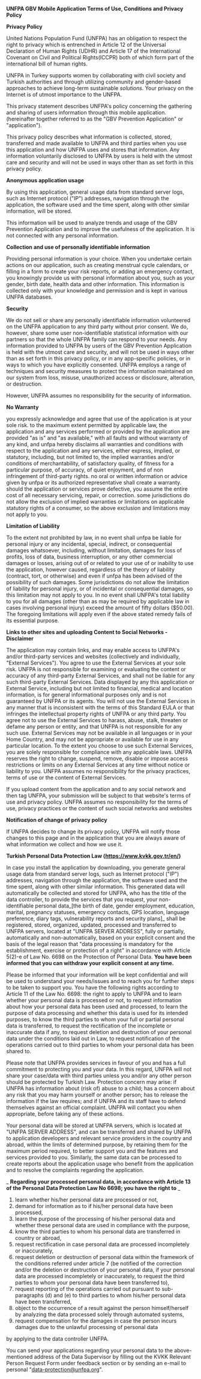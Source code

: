**UNFPA GBV Mobile Application Terms of Use, Conditions and Privacy Policy**

**Privacy Policy**

United Nations Population Fund (UNFPA) has an obligation to respect the right to privacy which is entrenched in Article 12 of the Universal Declaration of Human Rights (UDHR) and Article 17 of the International Covenant on Civil and Political Rights(ICCPR) both of which form part of the international bill of human rights.

UNFPA in Turkey supports women by collaborating with civil society and Turkish authorities and through utilizing community and gender-based approaches to achieve long-term sustainable _solutions._ Your privacy on the Internet is of utmost importance to the UNFPA.

This privacy statement describes UNFPA&#39;s policy concerning the gathering and sharing of users information through this mobile application. (hereinafter together referred to as the &quot;GBV Prevention Application&quot; or &quot;application&quot;).

This privacy policy describes what information is collected, stored, transferred and made available to UNFPA and third parties when you use this application and how UNFPA uses and stores that information. Any information voluntarily disclosed to UNFPA by users is held with the utmost care and security and will not be used in ways other than as set forth in this privacy policy.

**Anonymous application usage**

By using this application, general usage data from standard server logs, such as Internet protocol (&quot;IP&quot;) addresses, navigation through the application, the software used and the time spent, along with other similar information, will be stored.

This information will be used to analyze trends and usage of the GBV Prevention Application and to improve the usefulness of the application. It is not connected with any personal information.

**Collection and use of personally identifiable information**

Providing personal information is your choice. When you undertake certain actions on our application, such as creating menstrual cycle calendars, or filling in a form to create your risk reports, or adding an emergency contact, you knowingly provide us with personal information about you, such as your gender, birth date, health data and other information. This information is collected only with your knowledge and permission and is kept in various UNFPA databases.

**Security**

We do not sell or share any personally identifiable information volunteered on the UNFPA application to any third party without prior consent. We do, however, share some user non-identifiable statistical information with our partners so that the whole UNFPA family can respond to your needs. Any information provided to UNFPA by users of the GBV Prevention Application is held with the utmost care and security, and will not be used in ways other than as set forth in this privacy policy, or in any app-specific policies, or in ways to which you have explicitly consented. UNFPA employs a range of techniques and security measures to protect the information maintained on our system from loss, misuse, unauthorized access or disclosure, alteration, or destruction.

However, UNFPA assumes no responsibility for the security of information.

**No Warranty**

you expressly acknowledge and agree that use of the application is at your sole risk. to the maximum extent permitted by applicable law, the application and any services performed or provided by the application are provided &quot;as is&quot; and &quot;as available,&quot; with all faults and without warranty of any kind, and unfpa hereby disclaims all warranties and conditions with respect to the application and any services, either express, implied, or statutory, including, but not limited to, the implied warranties and/or conditions of merchantability, of satisfactory quality, of fitness for a particular purpose, of accuracy, of quiet enjoyment, and of non infringement of third-party rights. no oral or written information or advice given by unfpa or its authorized representative shall create a warranty. should the application or services prove defective, you assume the entire cost of all necessary servicing, repair, or correction. some jurisdictions do not allow the exclusion of implied warranties or limitations on applicable statutory rights of a consumer, so the above exclusion and limitations may not apply to you.

**Limitation of Liability**

To the extent not prohibited by law, in no event shall unfpa be liable for personal injury or any incidental, special, indirect, or consequential damages whatsoever, including, without limitation, damages for loss of profits, loss of data, business interruption, or any other commercial damages or losses, arising out of or related to your use of or inability to use the application, however caused, regardless of the theory of liability (contract, tort, or otherwise) and even if unfpa has been advised of the possibility of such damages. Some jurisdictions do not allow the limitation of liability for personal injury, or of incidental or consequential damages, so this limitation may not apply to you. In no event shall UNFPA&#39;s total liability to you for all damages (other than as may be required by applicable law in cases involving personal injury) exceed the amount of fifty dollars ($50.00). The foregoing limitations will apply even if the above stated remedy fails of its essential purpose.

**Links to other sites and uploading Content to Social Networks - Disclaimer**

The application may contain links, and may enable access to UNFPA&#39;s and/or third-party services and websites (collectively and individually, &quot;External Services&quot;). You agree to use the External Services at your sole risk. UNFPA is not responsible for examining or evaluating the content or accuracy of any third-party External Services, and shall not be liable for any such third-party External Services. Data displayed by any this application or External Service, including but not limited to financial, medical and location information, is for general informational purposes only and is not guaranteed by UNFPA or its agents. You will not use the External Services in any manner that is inconsistent with the terms of this Standard EULA or that infringes the intellectual property rights of UNFPA or any third party. You agree not to use the External Services to harass, abuse, stalk, threaten or defame any person or entity, and that UNFPA is not responsible for any such use. External Services may not be available in all languages or in your Home Country, and may not be appropriate or available for use in any particular location. To the extent you choose to use such External Services, you are solely responsible for compliance with any applicable laws. UNFPA reserves the right to change, suspend, remove, disable or impose access restrictions or limits on any External Services at any time without notice or liability to you. UNFPA assumes no responsibility for the privacy practices, terms of use or the content of External Services.

If you upload content from the application and to any social network and then tag UNFPA, your submission will be subject to that website&#39;s terms of use and privacy policy. UNFPA assumes no responsibility for the terms of use, privacy practices or the content of such social networks and websites

**Notification of change of privacy policy**

If UNFPA decides to change its privacy policy, UNFPA will notify those changes to this page and in the application that you are always aware of what information we collect and how we use it.

**Turkish Personal Data Protection Law (https://www.kvkk.gov.tr/en/)**

In case you install the application by downloading, you generate general usage data from standard server logs, such as Internet protocol (&quot;IP&quot;) addresses, navigation through the application, the software used and the time spent, along with other similar information. This generated data will automatically be collected and stored for UNFPA, who has the title of the data controller, to provide the services that you request, your non-identifiable personal data_[the birth of date, gender employment, education, marital, pregnancy statuses, emergency contacts, GPS location, language preference, diary tags, vulnerability reports and security plans]_ shall be registered, stored, organized, updated, processed and transferred to UNFPA servers, located at &quot;UNFPA SERVER ADDRESS&quot;, fully or partially, automatically and non-automatically, based on your explicit consent and the basis of the legal reason that &quot;data processing is mandatory for the establishment, exercise or protection of a right&quot; in accordance with Article 5(2)-e of Law No. 6698 on the Protection of Personal Data. **You have been informed that you can withdraw your explicit consent at any time.**

Please be informed that your information will be kept confidential and will be used to understand your needs/issues and to reach you for further steps to be taken to support you. You have the following rights according to Article 11 of the Law No. 6698: the right to apply to UNFPA and to learn whether your personal data is processed or not, to request information about how your personal data has been used and processed, to learn the purpose of data processing and whether this data is used for its intended purposes, to know the third parties to whom your full or partial personal data is transferred, to request the rectification of the incomplete or inaccurate data if any, to request deletion and destruction of your personal data under the conditions laid out in Law, to request notification of the operations carried out to third parties to whom your personal data has been shared to.

Please note that UNFPA provides services in favour of you and has a full commitment to protecting you and your data. In this regard, UNFPA will not share your case/data with third parties unless you and/or any other person should be protected by Turkish Law. Protection concern may arise: if UNFPA has information about (risk of) abuse to a child; has a concern about any risk that you may harm yourself or another person; has to release the information if the law requires; and if UNFPA and its staff have to defend themselves against an official complaint. UNFPA will contact you when appropriate, before taking any of these actions.

Your personal data will be stored at UNFPA servers, which is located at &quot;UNFPA SERVER ADDRESS&quot;, and can be transferred and shared by UNFPA to application developers and relevant service providers in the country and abroad, within the limits of determined purpose, by retaining them for the maximum period required, to better support you and the features and services provided to you. Similarly, the same data can be processed to create reports about the application usage who benefit from the application and to resolve the complaints regarding the application.

_ **Regarding your processed personal data, in accordance with Article 13 of the Personal Data Protection Law No 6698; you have the right to** _

1. learn whether his/her personal data are processed or not,
2. demand for information as to if his/her personal data have been processed,
3. learn the purpose of the processing of his/her personal data and whether these personal data are used in compliance with the purpose,
4. know the third parties to whom his personal data are transferred in country or abroad,
5. request rectification in case personal data are processed incompletely or inaccurately,
6. request deletion or destruction of personal data within the framework of the conditions referred under article 7 (be notified of the correction and/or the deletion or destruction of your personal data, if your personal data are processed incompletely or inaccurately, to request the third parties to whom your personal data have been transferred to),
7. request reporting of the operations carried out pursuant to sub-paragraphs (d) and (e) to third parties to whom his/her personal data have been transferred,
8. object to the occurrence of a result against the person himself/herself by analyzing the data processed solely through automated systems,
9. request compensation for the damages in case the person incurs damages due to the unlawful processing of personal data

by applying to the data controller UNFPA.

You can send your applications regarding your personal data to the above-mentioned address of the Data Supervisor by filling out the KVKK Relevant Person Request Form under feedback section or by sending an e-mail to personal &quot;[data-protection@unfpa.org](mailto:data-protection@unfpa.org)&quot;.
